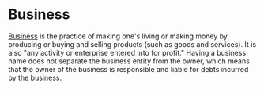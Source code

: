 # Business
[Business](https://stoicwave.com/) is the practice of making one's living or making money by producing or buying and selling products (such as goods and services). It is also "any activity or enterprise entered into for profit."
Having a business name does not separate the business entity from the owner, which means that the owner of the business is responsible and liable for debts incurred by the business. 

